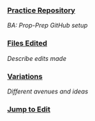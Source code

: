 ### [Practice Repository](https://github.com/daspin15/Hello_World/blob/master/README.md)
*BA: Prop-Prep GitHub setup*

### [Files Edited](https://github.com/daspin15/Hello_World/blob/master/README.md)
*Describe edits made*

### [Variations](https://github.com/daspin15/Hello_World/blob/master/README.md)
*Different avenues and ideas*

### [Jump to Edit](https://github.com/daspin15/Hello_World/edit/master/README.md)
